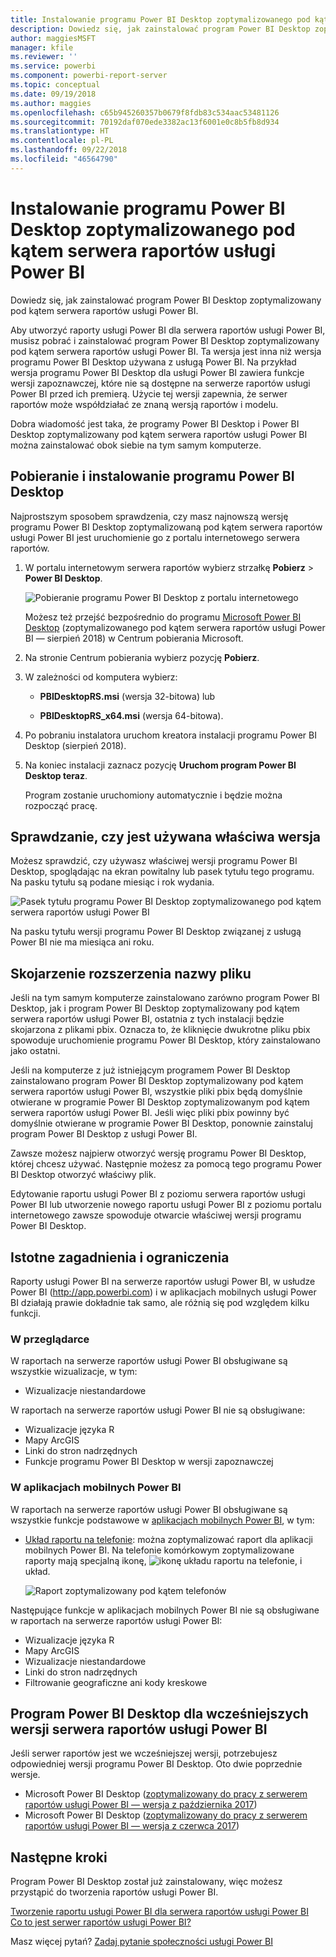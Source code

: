 ```yaml
---
title: Instalowanie programu Power BI Desktop zoptymalizowanego pod kątem serwera raportów usługi Power BI
description: Dowiedz się, jak zainstalować program Power BI Desktop zoptymalizowany pod kątem serwera raportów usługi Power BI
author: maggiesMSFT
manager: kfile
ms.reviewer: ''
ms.service: powerbi
ms.component: powerbi-report-server
ms.topic: conceptual
ms.date: 09/19/2018
ms.author: maggies
ms.openlocfilehash: c65b945260357b0679f8fdb83c534aac53481126
ms.sourcegitcommit: 70192daf070ede3382ac13f6001e0c8b5fb8d934
ms.translationtype: HT
ms.contentlocale: pl-PL
ms.lasthandoff: 09/22/2018
ms.locfileid: "46564790"
---
```

# <a name="install-power-bi-desktop-optimized-for-power-bi-report-server"></a>Instalowanie programu Power BI Desktop zoptymalizowanego pod kątem serwera raportów usługi Power BI
Dowiedz się, jak zainstalować program Power BI Desktop zoptymalizowany pod kątem serwera raportów usługi Power BI.

Aby utworzyć raporty usługi Power BI dla serwera raportów usługi Power BI, musisz pobrać i zainstalować program Power BI Desktop zoptymalizowany pod kątem serwera raportów usługi Power BI. Ta wersja jest inna niż wersja programu Power BI Desktop używana z usługą Power BI. Na przykład wersja programu Power BI Desktop dla usługi Power BI zawiera funkcje wersji zapoznawczej, które nie są dostępne na serwerze raportów usługi Power BI przed ich premierą. Użycie tej wersji zapewnia, że serwer raportów może współdziałać ze znaną wersją raportów i modelu. 

Dobra wiadomość jest taka, że programy Power BI Desktop i Power BI Desktop zoptymalizowany pod kątem serwera raportów usługi Power BI można zainstalować obok siebie na tym samym komputerze.

## <a name="download-and-install-power-bi-desktop"></a>Pobieranie i instalowanie programu Power BI Desktop

Najprostszym sposobem sprawdzenia, czy masz najnowszą wersję programu Power BI Desktop zoptymalizowaną pod kątem serwera raportów usługi Power BI jest uruchomienie go z portalu internetowego serwera raportów.

1. W portalu internetowym serwera raportów wybierz strzałkę **Pobierz** > **Power BI Desktop**.

    ![Pobieranie programu Power BI Desktop z portalu internetowego](media/install-powerbi-desktop/report-server-download-web-portal.png)

    Możesz też przejść bezpośrednio do programu [Microsoft Power BI Desktop](https://www.microsoft.com/en-us/download/details.aspx?id=57271) (zoptymalizowanego pod kątem serwera raportów usługi Power BI — sierpień 2018) w Centrum pobierania Microsoft.

2. Na stronie Centrum pobierania wybierz pozycję **Pobierz**.

3. W zależności od komputera wybierz: 

    - **PBIDesktopRS.msi** (wersja 32-bitowa) lub

    - **PBIDesktopRS_x64.msi** (wersja 64-bitowa).

1. Po pobraniu instalatora uruchom kreatora instalacji programu Power BI Desktop (sierpień 2018).

2. Na koniec instalacji zaznacz pozycję **Uruchom program Power BI Desktop teraz**.
   
    Program zostanie uruchomiony automatycznie i będzie można rozpocząć pracę.

## <a name="verify-you-are-using-the-correct-version"></a>Sprawdzanie, czy jest używana właściwa wersja
Możesz sprawdzić, czy używasz właściwej wersji programu Power BI Desktop, spoglądając na ekran powitalny lub pasek tytułu tego programu. Na pasku tytułu są podane miesiąc i rok wydania.

![Pasek tytułu programu Power BI Desktop zoptymalizowanego pod kątem serwera raportów usługi Power BI](media/install-powerbi-desktop/power-bi-report-server-desktop-august-2018.png)

Na pasku tytułu wersji programu Power BI Desktop związanej z usługą Power BI nie ma miesiąca ani roku.

## <a name="file-extension-association"></a>Skojarzenie rozszerzenia nazwy pliku
Jeśli na tym samym komputerze zainstalowano zarówno program Power BI Desktop, jak i program Power BI Desktop zoptymalizowany pod kątem serwera raportów usługi Power BI, ostatnia z tych instalacji będzie skojarzona z plikami pbix. Oznacza to, że kliknięcie dwukrotne pliku pbix spowoduje uruchomienie programu Power BI Desktop, który zainstalowano jako ostatni.

Jeśli na komputerze z już istniejącym programem Power BI Desktop zainstalowano program Power BI Desktop zoptymalizowany pod kątem serwera raportów usługi Power BI, wszystkie pliki pbix będą domyślnie otwierane w programie Power BI Desktop zoptymalizowanym pod kątem serwera raportów usługi Power BI. Jeśli więc pliki pbix powinny być domyślnie otwierane w programie Power BI Desktop, ponownie zainstaluj program Power BI Desktop z usługi Power BI.

Zawsze możesz najpierw otworzyć wersję programu Power BI Desktop, której chcesz używać. Następnie możesz za pomocą tego programu Power BI Desktop otworzyć właściwy plik.

Edytowanie raportu usługi Power BI z poziomu serwera raportów usługi Power BI lub utworzenie nowego raportu usługi Power BI z poziomu portalu internetowego zawsze spowoduje otwarcie właściwej wersji programu Power BI Desktop.

## <a name="considerations-and-limitations"></a>Istotne zagadnienia i ograniczenia
Raporty usługi Power BI na serwerze raportów usługi Power BI, w usłudze Power BI (http://app.powerbi.com) i w aplikacjach mobilnych usługi Power BI działają prawie dokładnie tak samo, ale różnią się pod względem kilku funkcji.

### <a name="in-a-browser"></a>W przeglądarce
W raportach na serwerze raportów usługi Power BI obsługiwane są wszystkie wizualizacje, w tym:

* Wizualizacje niestandardowe

W raportach na serwerze raportów usługi Power BI nie są obsługiwane:

* Wizualizacje języka R
* Mapy ArcGIS
* Linki do stron nadrzędnych
* Funkcje programu Power BI Desktop w wersji zapoznawczej

### <a name="in-the-power-bi-mobile-apps"></a>W aplikacjach mobilnych Power BI
W raportach na serwerze raportów usługi Power BI obsługiwane są wszystkie funkcje podstawowe w [aplikacjach mobilnych Power BI](../consumer/mobile/mobile-apps-for-mobile-devices.md), w tym:

* [Układ raportu na telefonie](../desktop-create-phone-report.md): można zoptymalizować raport dla aplikacji mobilnych Power BI. Na telefonie komórkowym zoptymalizowane raporty mają specjalną ikonę, ![ikonę układu raportu na telefonie](media/install-powerbi-desktop/power-bi-rs-mobile-optimized-icon.png), i układ.
  
    ![Raport zoptymalizowany pod kątem telefonów](media/install-powerbi-desktop/power-bi-rs-mobile-optimized-report.png)

Następujące funkcje w aplikacjach mobilnych Power BI nie są obsługiwane w raportach na serwerze raportów usługi Power BI:

* Wizualizacje języka R
* Mapy ArcGIS
* Wizualizacje niestandardowe
* Linki do stron nadrzędnych
* Filtrowanie geograficzne ani kody kreskowe

## <a name="power-bi-desktop-for-earlier-versions-of-power-bi-report-server"></a>Program Power BI Desktop dla wcześniejszych wersji serwera raportów usługi Power BI

Jeśli serwer raportów jest we wcześniejszej wersji, potrzebujesz odpowiedniej wersji programu Power BI Desktop. Oto dwie poprzednie wersje.

- Microsoft Power BI Desktop ([zoptymalizowany do pracy z serwerem raportów usługi Power BI — wersja z października 2017](https://www.microsoft.com/download/details.aspx?id=56136))
- Microsoft Power BI Desktop ([zoptymalizowany do pracy z serwerem raportów usługi Power BI — wersja z czerwca 2017](https://www.microsoft.com/download/details.aspx?id=55330))

## <a name="next-steps"></a>Następne kroki
Program Power BI Desktop został już zainstalowany, więc możesz przystąpić do tworzenia raportów usługi Power BI.

[Tworzenie raportu usługi Power BI dla serwera raportów usługi Power BI](quickstart-create-powerbi-report.md)  
[Co to jest serwer raportów usługi Power BI?](get-started.md)

Masz więcej pytań? [Zadaj pytanie społeczności usługi Power BI](https://community.powerbi.com/)

